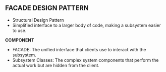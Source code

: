 ## FACADE DESIGN PATTERN

- Structural Design Pattern
- Simplified interface to a larger body of code, making a subsystem easier to use.

**COMPONENT**
- FACADE: The unified interface that clients use to interact with the subsystem.
- Subsystem Classes: The complex system components that perform the actual work but are hidden from the client.

